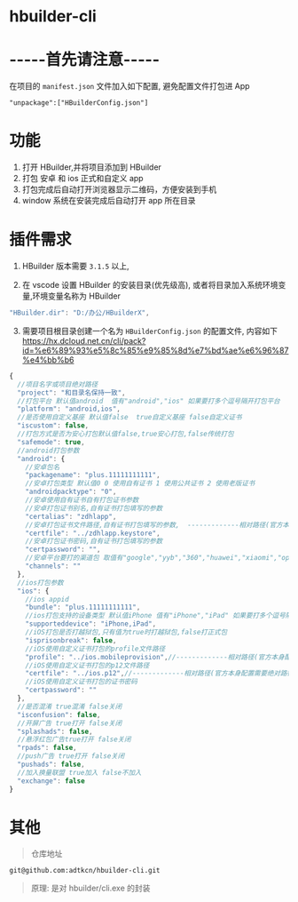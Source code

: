 # hbuilder-cli

# -----首先请注意-----

在项目的 `manifest.json` 文件加入如下配置, 避免配置文件打包进 App

```
"unpackage":["HBuilderConfig.json"]

```

# 功能

1. 打开 HBuilder,并将项目添加到 HBuilder
2. 打包 安卓 和 ios 正式和自定义 app
3. 打包完成后自动打开浏览器显示二维码，方便安装到手机
4. window 系统在安装完成后自动打开 app 所在目录

# 插件需求

1. HBuilder 版本需要 `3.1.5` 以上,

2. 在 vscode 设置 HBuilder 的安装目录(优先级高), 或者将目录加入系统环境变量,环境变量名称为 HBuilder

```js
"HBuilder.dir": "D:/办公/HBuilderX",
```

3. 需要项目根目录创建一个名为 `HBuilderConfig.json` 的配置文件, 内容如下
https://hx.dcloud.net.cn/cli/pack?id=%e6%89%93%e5%8c%85%e9%85%8d%e7%bd%ae%e6%96%87%e4%bb%b6
```js
{
  //项目名字或项目绝对路径
  "project": "和目录名保持一致",
  //打包平台 默认值android  值有"android","ios" 如果要打多个逗号隔开打包平台
  "platform": "android,ios",
  //是否使用自定义基座 默认值false  true自定义基座 false自定义证书
  "iscustom": false,
  //打包方式是否为安心打包默认值false,true安心打包,false传统打包
  "safemode": true,
  //android打包参数
  "android": {
    //安卓包名
    "packagename": "plus.11111111111",
    //安卓打包类型 默认值0 0 使用自有证书 1 使用公共证书 2 使用老版证书
    "androidpacktype": "0",
    //安卓使用自有证书自有打包证书参数
    //安卓打包证书别名,自有证书打包填写的参数
    "certalias": "zdhlapp",
    //安卓打包证书文件路径,自有证书打包填写的参数,  -------------相对路径(官方本身配置需要绝对路径,我考虑到切换电脑不方便,改为相对路径)-----
    "certfile": "../zdhlapp.keystore",
    //安卓打包证书密码,自有证书打包填写的参数
    "certpassword": "",
    //安卓平台要打的渠道包 取值有"google","yyb","360","huawei","xiaomi","oppo","vivo"，如果要打多个逗号隔开
    "channels": ""
  },
  //ios打包参数
  "ios": {
    //ios appid
    "bundle": "plus.11111111111",
    //ios打包支持的设备类型 默认值iPhone 值有"iPhone","iPad" 如果要打多个逗号隔开打包平台
    "supporteddevice": "iPhone,iPad",
    //iOS打包是否打越狱包,只有值为true时打越狱包,false打正式包
    "isprisonbreak": false,
    //iOS使用自定义证书打包的profile文件路径
    "profile": "../ios.mobileprovision",//-------------相对路径(官方本身配置需要绝对路径,我考虑到切换电脑不方便,改为相对路径)-----
    //iOS使用自定义证书打包的p12文件路径
    "certfile": "../ios.p12",//-------------相对路径(官方本身配置需要绝对路径,我考虑到切换电脑不方便,改为相对路径)-----
    //iOS使用自定义证书打包的证书密码
    "certpassword": ""
  },
  //是否混淆 true混淆 false关闭
  "isconfusion": false,
  //开屏广告 true打开 false关闭
  "splashads": false,
  //悬浮红包广告true打开 false关闭
  "rpads": false,
  //push广告 true打开 false关闭
  "pushads": false,
  //加入换量联盟 true加入 false不加入
  "exchange": false
}

```

# 其他

> 仓库地址

```
git@github.com:adtkcn/hbuilder-cli.git
```

> 原理: 是对 hbuilder/cli.exe 的封装
